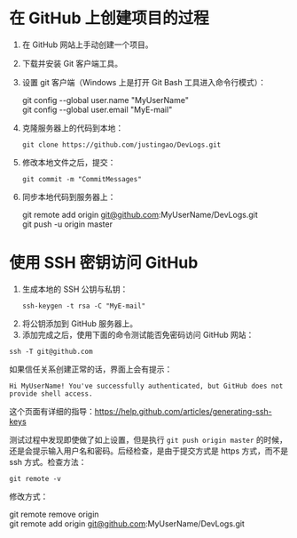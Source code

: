 在 GitHub 上创建项目的过程
========================================================================

1.  在 GitHub 网站上手动创建一个项目。
2.  下载并安装 Git 客户端工具。
3.  设置 git 客户端（Windows 上是打开 Git Bash 工具进入命令行模式）：    

    git config --global user.name "MyUserName"      
    git config --global user.email "MyE-mail" 

4.  克隆服务器上的代码到本地：   
    ```
    git clone https://github.com/justingao/DevLogs.git
    ```
5.  修改本地文件之后，提交：    
    ```
    git commit -m "CommitMessages"
    ```
6.  同步本地代码到服务器上：    

    git remote add origin git@github.com:MyUserName/DevLogs.git         
    git push -u origin master


使用 SSH 密钥访问 GitHub
========================================================================
1.  生成本地的 SSH 公钥与私钥：    
    ```
    ssh-keygen -t rsa -C "MyE-mail"
    ```
2.  将公钥添加到 GitHub 服务器上。
3.  添加完成之后，使用下面的命令测试能否免密码访问 GitHub 网站：    
```
ssh -T git@github.com
```    
如果信任关系创建正常的话，界面上会有提示：    
```
Hi MyUserName! You've successfully authenticated, but GitHub does not provide shell access.
```

这个页面有详细的指导：<https://help.github.com/articles/generating-ssh-keys>

测试过程中发现即使做了如上设置，但是执行 `git push origin master` 的时候，还是会提示输入用户名和密码。后经检查，是由于提交方式是 https 方式，而不是 ssh 方式。检查方法：    
```
git remote -v
```
修改方式：    

git remote remove origin        
git remote add origin git@github.com:MyUserName/DevLogs.git


